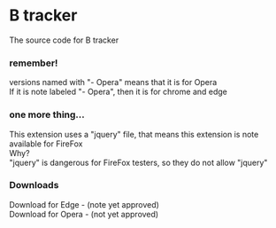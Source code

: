 # B tracker
The source code for B tracker
### remember!
versions named with "- Opera" means that it is for Opera
<br> If it is note labeled "- Opera", then it is for chrome and edge
### one more thing...
This extension uses a "jquery" file, that means this extension is note available for FireFox
<br> Why?
<br> "jquery" is dangerous for FireFox testers, so they do not allow "jquery"
### Downloads
Download for Edge - (note yet approved)
<br>Download for Opera - (not yet approved)
